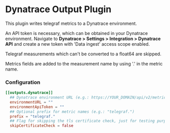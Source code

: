 # Dynatrace Output Plugin

This plugin writes telegraf metrics to a Dynatrace environment. 

An API token is necessary, which can be obtained in your Dynatrace environment. Navigate to **Dynatrace > Settings > Integration > Dynatrace API** and create a new token with 
'Data ingest' access scope enabled. 

Telegraf measurements which can't be converted to a float64 are skipped.

Metrics fields are added to the measurement name by using '.' in the metric name. 

### Configuration

```toml
[[outputs.dynatrace]]
  ## Dynatrace environment URL (e.g.: https://YOUR_DOMAIN/api/v2/metrics/ingest) or use the local ingest endpoint of your OneAgent monitored host (e.g.: http://127.0.0.1:14499/metrics/ingest).
  environmentURL = ""
  environmentApiToken = ""
  ## Optional prefix for metric names (e.g.: "telegraf.")
  prefix = "telegraf."
  ## Flag for skipping the tls certificate check, just for testing purposes, should be false by default
  skipCertificateCheck = false

```